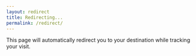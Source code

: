 ```yaml
---
layout: redirect
title: Redirecting...
permalink: /redirect/
---
```


This page will automatically redirect you to your destination while tracking your visit.
